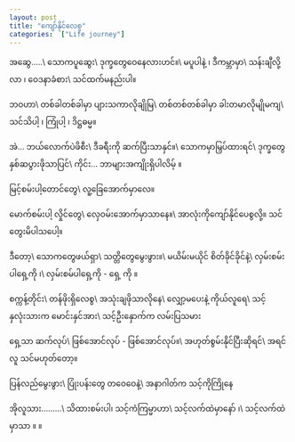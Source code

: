 ```yaml
---
layout: post
title: "ကျော်နိုင်လေစွ"
categories:  ["Life journey"]
---
```


အဆွေ…..\\
သောကပူဆွေး\\
ဒုက္ခတွေဝေနေလားဟင်။\\
မပူပါနဲ့ ၊ ဒီကမ္ဘာမှာ\\
သန်းချီလို့လာ ၊ ဝေဒနာခံစား\\
သင်ထက်မနည်းပါ။

ဘဝဟာ\\
တစ်ခါတစ်ခါမှာ ပျားသကာလိုချိုမြ\\
တစ်တစ်တစ်ခါမှာ ခါးတမာလိုမျိုမကျ\\
သင်သိပါ့ ၊ ကြုံပါ့ ၊ ဒိဋ္ဌဓမ္မ။
<!-- more -->

အဲ… ဘယ်လောက်ပဲဖိစီး\\
ဒီခရီးကို ဆက်ပြီးသာနှင်။\\
သောကမှာမြှပ်ထားရင်\\
ဒုက္ခတွေ နှစ်ဆပွားဖိုသာပြင်\\
ကိုင်း… ဘာများအကျိုးရှိပါလိမ့် ။

မြင့်စမ်းပါ့တောင်တွေ\\
လူ့ခြေအောက်မှာလေ။


မောက်စမ်းပါ့ လှိုင်တွေ\\
လှေဝမ်းအောက်မှာသာနေ။\\
အာလုံးကိုကျော်နိုင်ပေစွလို့။
သင်တွေးမိပါသပေါ့။


ဒီတော့\\
သောကတွေဖယ်ရှာ\\
သတ္တိတွေမွေးဖွား။\\
မယိမ်းမယိုင် စိတ်ခိုင်ခိုင်နဲ့\\
လှမ်းစမ်းပါရှေ့ကို ၊\\
လှမ်းစမ်ပါရှေ့ကို  - ရှေ့ ကို ။

စက္ကန့်တိုင်း\\
တန်ဖိုးရှိလေစွ\\
အသုံးချဖိုသာလိုနေ\\
လျှော့မပေးနဲ့ ကိုယ်လူရေ\\
သင့်နှလုံးသားက မောင်းနှင်အား\\
သင့်ဦးနှောက်က လမ်းပြသမား

ရှေ့သာ ဆက်လုပ်\\
ဖြစ်အောင်လုပ် - ဖြစ်အောင်လုပ်။\\
အဟုတ်စွမ်းနိုင်ပြီးဆိုရင်\\
အရင်လူ သင်မဟုတ်တော့။


ပြန်လည်မွေးဖွား\\
ပြုံးပန်းတွေ တဝေဝေနဲ့\\
အနာဂါတ်က သင့်ကိုကြိုနေ

အိုလူသား………\\
သိထားစမ်းပါ၊ သင့်ကံကြမ္မာဟာ\\
သင့်လက်ထဲမှာနော် ၊\\
သင့်လက်ထဲမှာသာ ။   ။
